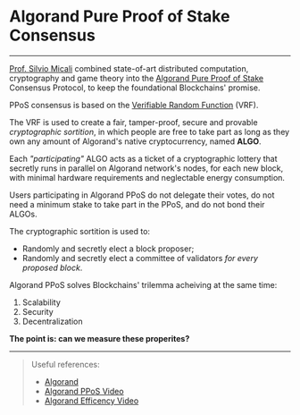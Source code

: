 # Algorand Pure Proof of Stake Consensus

---

[Prof. Silvio Micali](https://it.wikipedia.org/wiki/Silvio_Micali)
combined state-of-art distributed computation, cryptography and game theory
into the [Algorand Pure Proof of Stake](https://developer.algorand.org/docs/algorand_consensus/)
Consensus Protocol, to keep the foundational Blockchains' promise.

PPoS consensus is based on the [Verifiable Random Function](https://developer.algorand.org/docs/algorand_consensus/#verifiable-random-function)
(VRF).

The VRF is used to create a fair, tamper-proof, secure and provable
_cryptographic sortition_, in which people are free to take part as long as
they own any amount of Algorand's native cryptocurrency, named **ALGO**.

Each _"participating"_ ALGO acts as a ticket of a cryptographic lottery
that secretly runs in parallel on Algorand network's nodes, for each new block,
with minimal hardware requirements and neglectable energy consumption.

Users participating in Algorand PPoS do not delegate their votes, do not
need a minimum stake to take part in the PPoS, and do not bond their ALGOs.

The cryptographic sortition is used to:

- Randomly and secretly elect a block proposer;
- Randomly and secretly elect a committee of validators _for every proposed block_.

Algorand PPoS solves Blockchains' trilemma acheiving at the same time:

1. Scalability
1. Security
1. Decentralization

**The point is: can we measure these properites?**

---

> Useful references:
>
> - [Algorand](https://arxiv.org/abs/1607.01341)
> - [Algorand PPoS Video](https://www.youtube.com/watch?v=u0ExeqpKJd0)
> - [Algorand Efficency Video](https://www.youtube.com/watch?v=e8s8Ui8vDaY)
